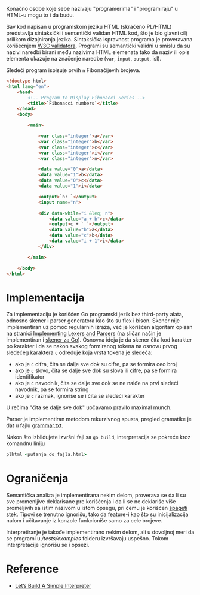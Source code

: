 Konačno osobe koje sebe nazivaju "programerima" i "programiraju" u HTML-u mogu to i da budu.

Sav kod napisan u programskom jeziku HTML (skraćeno PL/HTML) predstavlja sintaksički i semantički validan HTML kod,
što je bio glavni cilj prilikom dizajniranja jezika. Sintaksička ispravnost programa je proveravana korišećnjem
[W3C validatora](https://validator.w3.org/#validate-by-input). Programi su semantički validni u smislu da su nazivi
naredbi birani među nazivima HTML elemenata tako da naziv ili opis elementa ukazuje na značenje naredbe
(`var`, `input`, `output`, isl).

Sledeći program ispisuje prvih `n` Fibonačijevih brojeva.

```html
<!doctype html>
<html lang="en">
    <head>
        <!-- Program to Display Fibonacci Series -->
        <title>`Fibonacci numbers`</title>
    </head>
    <body>

        <main>

            <var class="integer">a</var>
            <var class="integer">b</var>
            <var class="integer">c</var>
            <var class="integer">i</var>
            <var class="integer">n</var>

            <data value="0">a</data>
            <data value="1">b</data>
            <data value="0">c</data>
            <data value="1">i</data>

            <output>`n: `</output>
            <input name="n">

            <div data-while="i &leq; n">
                <data value="a + b">c</data>
                <output>c + ` `</output>
                <data value="b">a</data>
                <data value="c">b</data>
                <data value="i + 1">i</data>
            </div>

        </main>

    </body>
</html>
```

# Implementacija
Za implementaciju je korišćen Go programski jezik bez third-party alata, odnosno skener i parser generatora kao što su
flex i bison. Skener nije implementiran uz pomoć regularnih izraza, već je korišćen algoritam opisan na stranici
[Implementing Lexers and Parsers](http://www.cse.chalmers.se/edu/year/2015/course/DAT150/lectures/proglang-04.html)
(na sličan način je implementiran i [skener za Go](https://github.com/golang/go/blob/master/src/go/scanner/scanner.go)).
Osnovna ideja je da skener čita kod karakter po karakter i da se nakon svakog formiranog tokena na osnovu prvog sledećeg
karaktera `c` određuje koja vrsta tokena je sledeća:

  - ako je `c` cifra, čita se dalje sve dok su cifre, pa se formira ceo broj
  - ako je `c` slovo, čita se dalje sve dok su slova ili cifre, pa se formira identifikator
  - ako je `c` navodnik, čita se dalje sve dok se ne naiđe na prvi sledeći navodnik, pa se formira string
  - ako je `c` razmak, ignoriše se i čita se sledeći karakter
  
U rečima "čita se dalje sve dok" uočavamo pravilo maximal munch.

Parser je implementiran metodom rekurzivnog spusta, pregled gramatike je dat u fajlu [grammar.txt](grammar.txt).

Nakon što izbildujete izvršni fajl sa `go build`, interpretacija se pokreće kroz komandnu liniju

```bat
plhtml <putanja_do_fajla.html>
```

# Ograničenja
Semantička analiza je implementirana nekim delom, proverava se da li su sve promenljive deklarisane pre korišćenja i da
li se ne deklariše više promeljivih sa istim nazivom u istom opsegu, pri čemu je korišćen [špageti stek](https://www.geeksforgeeks.org/g-fact-87/).
Tipovi se trenutno ignorišu, tako da feature-i kao što su inicijalizacija nulom i učitavanje iz konzole funkcioniše samo za cele brojeve.

Interpretiranje je takođe implementirano nekim delom, ali u dovoljnoj meri da se programi u */tests/examples* folderu
izvršavaju uspešno. Tokom interpretacije ignorišu se i opsezi.

# Reference
  - [Let’s Build A Simple Interpreter](https://ruslanspivak.com/lsbasi-part1/)